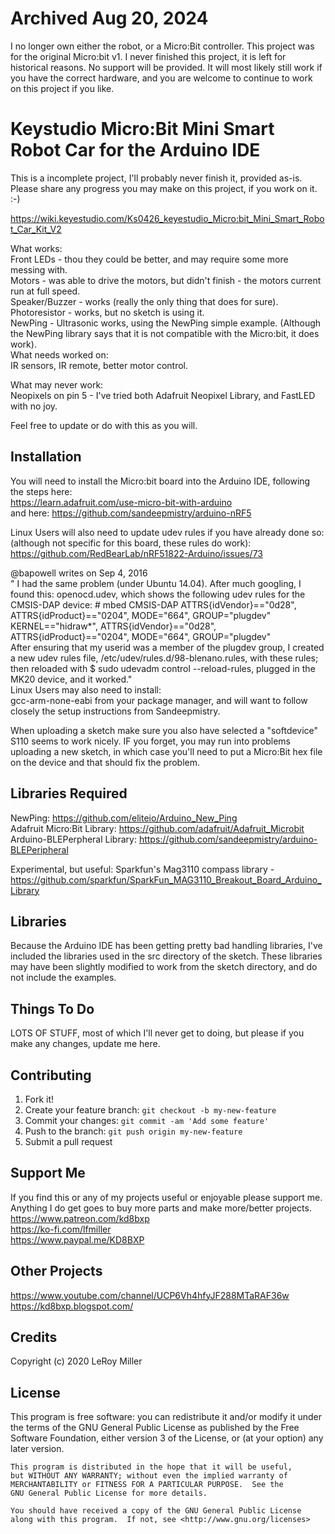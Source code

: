 # Archived Aug 20, 2024

I no longer own either the robot, or a Micro:Bit controller. This project was for the original Micro:bit v1.  I never finished this project, it is left for historical reasons. No support will be provided. 
It will most likely still work if you have the correct hardware, and you are welcome to continue to work on this project if you like. 

# Keystudio Micro:Bit Mini Smart Robot Car for the Arduino IDE

This is a incomplete project, I'll probably never finish it, provided as-is.  
Please share any progress you may make on this project, if you work on it. :-)   

https://wiki.keyestudio.com/Ks0426_keyestudio_Micro:bit_Mini_Smart_Robot_Car_Kit_V2  

What works:  
Front LEDs - thou they could be better, and may require some more messing with.  
Motors - was able to drive the motors, but didn't finish - the motors current run at full speed.  
Speaker/Buzzer - works (really the only thing that does for sure).  
Photoresistor - works, but no sketch is using it.  
NewPing - Ultrasonic works, using the NewPing simple example. (Although the NewPing library says that it is not compatible with the Micro:bit, it does work).  
What needs worked on:  
IR sensors, IR remote, better motor control.  

What may never work:  
Neopixels on pin 5 - I've tried both Adafruit Neopixel Library, and FastLED with no joy.  

Feel free to update or do with this as you will.  

## Installation

You will need to install the Micro:bit board into the Arduino IDE, following the steps here:  
https://learn.adafruit.com/use-micro-bit-with-arduino  
and here: 
https://github.com/sandeepmistry/arduino-nRF5  

Linux Users will also need to update udev rules if you have already done so:
(although not specific for this board, these rules do work):
https://github.com/RedBearLab/nRF51822-Arduino/issues/73  

@bapowell writes on Sep 4, 2016  
 "   I had the same problem (under Ubuntu 14.04). After much googling, I found this: openocd.udev, which shows the following udev rules for the CMSIS-DAP device:
        # mbed CMSIS-DAP
ATTRS{idVendor}=="0d28", ATTRS{idProduct}=="0204", MODE="664", GROUP="plugdev"
KERNEL=="hidraw*", ATTRS{idVendor}=="0d28", ATTRS{idProduct}=="0204", MODE="664", GROUP="plugdev"  
       After ensuring that my userid was a member of the plugdev group, I created a new udev rules file, /etc/udev/rules.d/98-blenano.rules, with these rules; then reloaded with $ sudo udevadm control --reload-rules, plugged in the MK20 device, and it worked."    
Linux Users may also need to install:  
gcc-arm-none-eabi from your package manager, and will want to follow closely the setup instructions from Sandeepmistry.  

When uploading a sketch make sure you also have selected a "softdevice" S110 seems to work nicely.  IF you forget, you may run into problems uploading a new sketch, in which case you'll need to put a Micro:Bit hex file on the device and that should fix the problem.  


## Libraries Required

NewPing: https://github.com/eliteio/Arduino_New_Ping  
Adafruit Micro:Bit Library: https://github.com/adafruit/Adafruit_Microbit  
Arduino-BLEPerpheral Library: https://github.com/sandeepmistry/arduino-BLEPeripheral  

Experimental, but useful: Sparkfun's Mag3110 compass library - https://github.com/sparkfun/SparkFun_MAG3110_Breakout_Board_Arduino_Library  

## Libraries

Because the Arduino IDE has been getting pretty bad handling libraries, I've included the libraries used in the src directory of the sketch. These libraries may have been slightly modified to work from the sketch directory, and do not include the examples.  


## Things To Do

LOTS OF STUFF, most of which I'll never get to doing, but please if you make any changes, update me here.  


## Contributing

1. Fork it!
2. Create your feature branch: `git checkout -b my-new-feature`
3. Commit your changes: `git commit -am 'Add some feature'`
4. Push to the branch: `git push origin my-new-feature`
5. Submit a pull request

## Support Me

If you find this or any of my projects useful or enjoyable please support me.  
Anything I do get goes to buy more parts and make more/better projects.  
https://www.patreon.com/kd8bxp  
https://ko-fi.com/lfmiller  
https://www.paypal.me/KD8BXP  

## Other Projects

https://www.youtube.com/channel/UCP6Vh4hfyJF288MTaRAF36w  
https://kd8bxp.blogspot.com/  


## Credits

Copyright (c) 2020 LeRoy Miller

## License

This program is free software: you can redistribute it and/or modify
    it under the terms of the GNU General Public License as published by
    the Free Software Foundation, either version 3 of the License, or
    (at your option) any later version.

    This program is distributed in the hope that it will be useful,
    but WITHOUT ANY WARRANTY; without even the implied warranty of
    MERCHANTABILITY or FITNESS FOR A PARTICULAR PURPOSE.  See the
    GNU General Public License for more details.

    You should have received a copy of the GNU General Public License
    along with this program.  If not, see <http://www.gnu.org/licenses>
